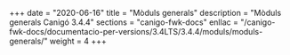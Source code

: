 +++
date        = "2020-06-16"
title       = "Mòduls generals"
description = "Mòduls generals Canigó 3.4.4"
sections    = "canigo-fwk-docs"
enllac		= "/canigo-fwk-docs/documentacio-per-versions/3.4LTS/3.4.4/moduls/moduls-generals/"
weight		= 4
+++
